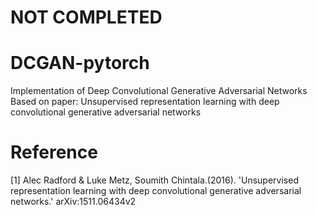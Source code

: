 # NOT COMPLETED

# DCGAN-pytorch
Implementation of Deep Convolutional Generative Adversarial Networks<br>
Based on paper: Unsupervised representation learning with deep convolutional generative adversarial networks<br>

# Reference
[1] Alec Radford & Luke Metz, Soumith Chintala.(2016). 'Unsupervised representation learning with deep convolutional generative adversarial networks.' arXiv:1511.06434v2
